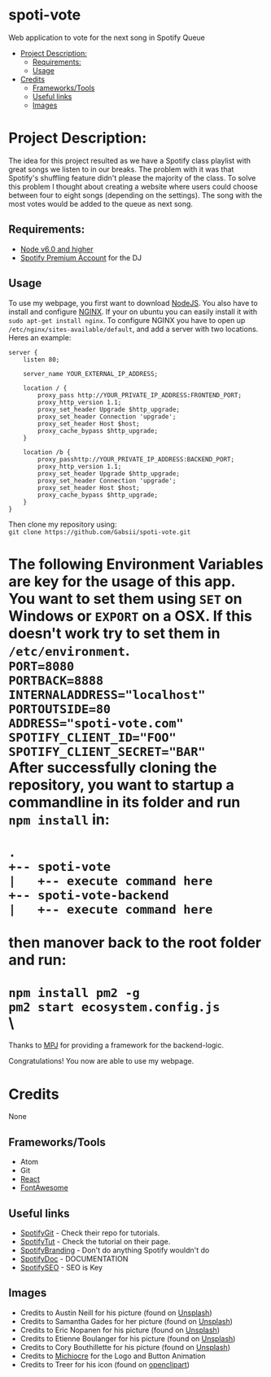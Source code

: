 # spoti-vote
Web application to vote for the next song in Spotify Queue

- [Project Description:](#project-description)
	- [Requirements:](#requirements)
	- [Usage](#usage)
- [Credits](#credits)
	- [Frameworks/Tools](#frameworkstools)
	- [Useful links](#useful-links)
	- [Images](#images)

# Project Description:

The idea for this project resulted as we have a Spotify class playlist with great songs we listen to in our breaks.
The problem with it was that Spotify's shuffling feature didn't please the majority of the class.
To solve this problem I thought about creating a website where users could choose between four to eight songs (depending on the settings). The song with the most votes would be added to the queue as next song.

## Requirements:
* [Node v6.0 and higher](https://nodejs.org/en/)
* [Spotify Premium Account](https://www.spotify.com/at/) for the DJ

## Usage

To use my webpage, you first want to download [NodeJS](https://nodejs.org/en/).
You also have to install and configure [NGINX](https://www.nginx.com/).
If your on ubuntu you can easily install it with `sudo apt-get install nginx`.
To configure NGINX you have to open up `/etc/nginx/sites-available/default`, and add a server with two locations.
Heres an example:
```
server {
    listen 80;
	
    server_name YOUR_EXTERNAL_IP_ADDRESS;
	
    location / {
        proxy_pass http://YOUR_PRIVATE_IP_ADDRESS:FRONTEND_PORT;
        proxy_http_version 1.1;
        proxy_set_header Upgrade $http_upgrade;
        proxy_set_header Connection 'upgrade';
        proxy_set_header Host $host;
        proxy_cache_bypass $http_upgrade;
    }
    
    location /b {
        proxy_passhttp://YOUR_PRIVATE_IP_ADDRESS:BACKEND_PORT;
        proxy_http_version 1.1;
        proxy_set_header Upgrade $http_upgrade;
        proxy_set_header Connection 'upgrade';
        proxy_set_header Host $host;
        proxy_cache_bypass $http_upgrade;
    }
}
```
Then clone my repository using:\
`git clone https://github.com/Gabsii/spoti-vote.git`

The following Environment Variables are key for the usage of this app. You want to set them using `SET` on Windows or `EXPORT` on a OSX. If this doesn't work try to set them in `/etc/environment`.
\
`PORT=8080`\
`PORTBACK=8888`\
`INTERNALADDRESS="localhost"`\
`PORTOUTSIDE=80`\
`ADDRESS="spoti-vote.com"`\
`SPOTIFY_CLIENT_ID="FOO"`\
`SPOTIFY_CLIENT_SECRET="BAR"`
\
After successfully cloning the repository, you want to startup a commandline in its folder and run `npm install` in:\
\
`.`\
`+-- spoti-vote`\
`|   +-- execute command here`\
`+-- spoti-vote-backend`\
`|   +-- execute command here`\
\
then manover back to the root folder and run:\
\
`npm install pm2 -g`\
`pm2 start ecosystem.config.js`\
\
=======
Thanks to [MPJ](https://github.com/mpj/oauth-bridge-template) for providing a framework for the backend-logic.

Congratulations! You now are able to use my webpage.

# Credits

None

## Frameworks/Tools
* Atom
* Git
* [React](https://reactjs.org/)
* [FontAwesome](https://fontawesome.com/)

## Useful links

* [SpotifyGit](https://github.com/spotify/web-api-auth-examples) - Check their repo for tutorials.
* [SpotifyTut](https://developer.spotify.com/web-api/tutorial/) - Check the tutorial on their page.
* [SpotifyBranding](https://beta.developer.spotify.com/branding-guidelines/) - Don't do anything Spotify wouldn't do
* [SpotifyDoc](https://beta.developer.spotify.com/console/) - DOCUMENTATION
* [SpotifySEO](https://beta.developer.spotify.com/dashboard/applications) - SEO is Key

## Images

* Credits to Austin Neill for his picture (found on [Unsplash](https://unsplash.com))
* Credits to Samantha Gades for her picture (found on [Unsplash](https://unsplash.com))
* Credits to Eric Nopanen for his picture (found on [Unsplash](https://unsplash.com))
* Credits to Etienne Boulanger for his picture (found on [Unsplash](https://unsplash.com))
* Credits to Cory Bouthillette for his picture (found on [Unsplash](https://unsplash.com))
* Credits to [Michiocre](https://github.com/Michiocre) for the Logo and Button Animation
* Credits to Treer for his icon (found on [openclipart](https://openclipart.org/detail/247324/abstract-user-icon-1))

